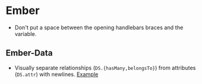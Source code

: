 Ember
=====

* Don't put a space between the opening handlebars braces and the variable.

Ember-Data
----------

* Visually separate relationships (`DS.{hasMany,belongsTo}`) from attributes
  (`DS.attr`) with newlines. [Example][relationships]

[relationships]: /style/ember/sample.js
